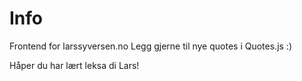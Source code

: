 # Info
Frontend for larssyversen.no
Legg gjerne til nye quotes i Quotes.js :)

Håper du har lært leksa di Lars!

